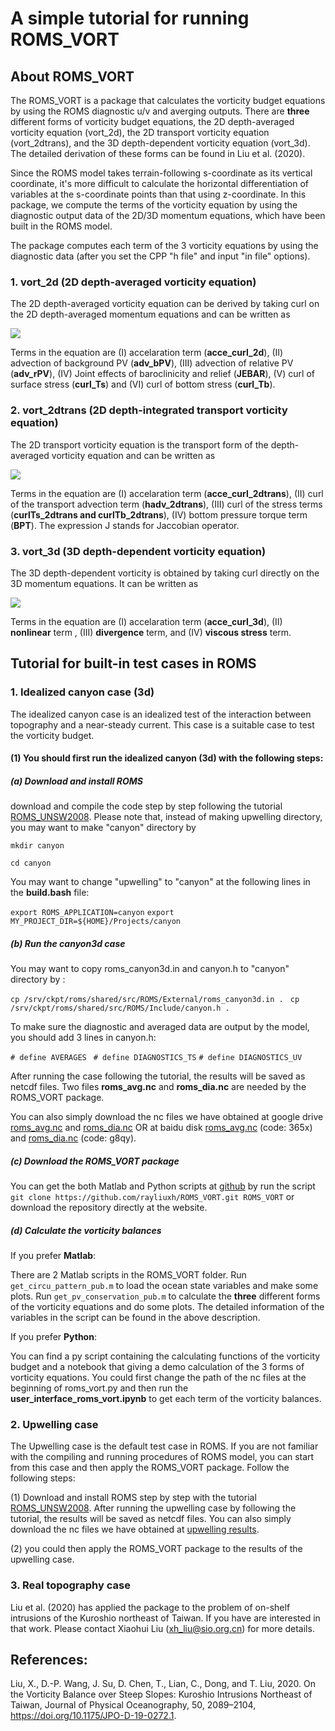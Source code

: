 # A simple tutorial for running ROMS_VORT

## About ROMS_VORT

The ROMS_VORT is a package that calculates the vorticity budget equations by using the ROMS diagnostic u/v and averging outputs. There are **three** different forms of vorticity budget equations, the 2D depth-averaged vorticity equation (vort_2d), the 2D transport vorticity equation (vort_2dtrans), and the 3D depth-dependent vorticity equation (vort_3d). The detailed derivation of these forms can be found in Liu et al. (2020).  

Since the ROMS model takes terrain-following s-coordinate as its vertical coordinate, it's more difficult to calculate the horizontal differentiation of variables at the s-coordinate points than that using z-coordinate. In this package, we compute the terms of the vorticity equation by using the diagnostic output data of the 2D/3D momentum equations, which have been built in the ROMS model. 

The package computes each term of the 3 vorticity equations by using the diagnostic data (after you set the CPP "h file" and input "in file" options).

### 1. vort_2d (2D depth-averaged vorticity equation)

The 2D depth-averaged vorticity equation can be derived by taking curl on the 2D depth-averaged momentum equations and can be written as 

![](https://latex.codecogs.com/png.latex?\\underbrace{\frac{\partial\overline{\zeta}}{\partial{t}}}_{I}+\underbrace{\mathbf{U}\cdot\nabla(\frac{f}{D})}_{II}+\underbrace{\mathbf{U}\cdot\nabla(\frac{\overline{\zeta}}{D})}_{III}=\underbrace{J(\chi,D^{-1})}_{IV}+\underbrace{\nabla\times(\frac{\boldsymbol{\tau}_s}{D})}_{V}\underbrace{-\nabla\times(\frac{\boldsymbol{\tau}_b}{D})}_{VI})

Terms in the equation are (I) accelaration term (**acce_curl_2d**), (II) advection of background PV (**adv_bPV**), (III) advection of relative PV (**adv_rPV**), (IV) Joint effects of baroclinicity and relief (**JEBAR**), (V) curl of surface stress (**curl_Ts**) and (VI) curl of bottom stress (**curl_Tb**). 

### 2. vort_2dtrans (2D depth-integrated transport vorticity equation)

The 2D transport vorticity equation is the transport form of the depth-averaged vorticity equation and can be written as 

![](https://latex.codecogs.com/png.latex?\\underbrace{\frac{\partial{\overline{\zeta}}D}{\partial{t}}}_{I}+\underbrace{\nabla\times(D\mathbf{\overline{adv}})}_{II}=\underbrace{\nabla\times(\boldsymbol{\tau}_s-\boldsymbol{\tau}_b)}_{III}+\underbrace{\frac{1}{\rho_0}J(p_b,D)}_{IV})

Terms in the equation are (I) accelaration term (**acce_curl_2dtrans**), (II) curl of the transport advection term (**hadv_2dtrans**), (III) curl of the stress terms (**curlTs_2dtrans and curlTb_2dtrans**), (IV) bottom pressure torque term (**BPT**). The expression J stands for Jaccobian operator. 

### 3. vort_3d (3D depth-dependent vorticity equation)

The 3D depth-dependent vorticity is obtained by taking curl directly on the 3D momentum equations. It can be written as 

![](https://latex.codecogs.com/png.latex?\\underbrace{\frac{\partial{\zeta}}{\partial{t}}}_{I}+\underbrace{\nabla\times(\mathbf{adv})}_{II}\underbrace{-f\frac{\partial{w}}{\partial{z}}}_{III}=\underbrace{\nabla\times(\mathbf{visc})}_{IV})

Terms in the equation are (I) accelaration term (**acce_curl_3d**), (II) **nonlinear** term , (III) **divergence** term, and (IV) **viscous stress** term. 

## Tutorial for built-in test cases in ROMS

### 1. Idealized canyon case (3d)

The idealized canyon case is an idealized test of the interaction between topography and a near-steady current. This case is a suitable case to test the vorticity budget. 

#### (1) You should first run the idealized canyon (3d) with the following steps:

##### (a) Download and install ROMS 

download and compile the code step by step following the tutorial [ROMS_UNSW2008](https://www.myroms.org/wiki/ROMS_UNSW2008). Please note that, instead of making upwelling directory, you may want to make "canyon" directory by 

`mkdir canyon`

`cd canyon`

You may want to change "upwelling" to "canyon" at the following lines in the **build.bash** file:

`export ROMS_APPLICATION=canyon`
`export MY_PROJECT_DIR=${HOME}/Projects/canyon`

##### (b) Run the canyon3d case 

You may want to copy roms_canyon3d.in and canyon.h to "canyon" directory by :

`cp /srv/ckpt/roms/shared/src/ROMS/External/roms_canyon3d.in . `
`cp /srv/ckpt/roms/shared/src/ROMS/Include/canyon.h .`

To make sure the diagnostic and averaged data are output by the model, you should add 3 lines in canyon.h:

`# define AVERAGES `
`# define DIAGNOSTICS_TS`
`# define DIAGNOSTICS_UV`

After running the case following the tutorial, the results will be saved as netcdf files. Two files **roms_avg.nc** and **roms_dia.nc** are needed by the ROMS_VORT package. 

You can also simply download the nc files we have obtained at google drive [roms_avg.nc](https://drive.google.com/file/d/184_44DfY5xAnnYeN-2ax08YjedkCXBmc/view?usp=sharing) and [roms_dia.nc](https://drive.google.com/file/d/1CCpAlb97a_yGF19HJ1nxE-ur7-NQBeXY/view?usp=sharing) OR at baidu disk [roms_avg.nc](https://pan.baidu.com/s/1Qjkjy9H0aBYg6z9HlWGzzQ) (code: 365x) and [roms_dia.nc](https://pan.baidu.com/s/1L8LGVGjJqbDdUrXcoaErTg) (code: g8qy).

##### (c) Download the ROMS_VORT package 

You can get the both Matlab and Python scripts at [github](https://github.com/rayliuxh/ROMS_VORT.git) by run the script 
`git clone https://github.com/rayliuxh/ROMS_VORT.git ROMS_VORT` 
or download the repository directly at the website.

##### (d) Calculate the vorticity balances 

If you prefer **Matlab**:

There are 2 Matlab scripts in the ROMS_VORT folder. Run `get_circu_pattern_pub.m` to load the ocean state variables and make some plots. Run `get_pv_conservation_pub.m` to calculate the **three** different forms of the vorticity equations and do some plots. The detailed information of the variables in the script can be found in the above description.  

If you prefer **Python**:

You can find a py script containing the calculating functions of the vorticity budget and a notebook that giving a demo calculation of the 3 forms of vorticity equations. You could first change the path of the nc files at the beginning of roms_vort.py and then run the **user_interface_roms_vort.ipynb** to get each term of the vorticity balances. 

### 2. Upwelling case

The Upwelling case is the default test case in ROMS. If you are not familiar with the compiling and running procedures of ROMS model, you can start from this case and then apply the ROMS_VORT package. Follow the following steps:

(1) Download and install ROMS step by step with the tutorial [ROMS_UNSW2008](https://www.myroms.org/wiki/ROMS_UNSW2008). After running the upwelling case by following the tutorial, the results will be saved as netcdf files. You can also simply download the nc files we have obtained at [upwelling results](https://figshare.com/account/projects/81329/articles/12375272).

(2) you could then apply the ROMS_VORT package to the results of the upwelling case. 

### 3. Real topography case

Liu et al. (2020) has applied the package to the problem of on-shelf intrusions of the Kuroshio northeast of Taiwan. If you have are interested in that work. Please contact Xiaohui Liu (xh_liu@sio.org.cn) for more details. 

## References:

Liu, X., D.-P. Wang, J. Su, D. Chen, T., Lian, C., Dong, and T. Liu, 2020. On the Vorticity Balance over Steep Slopes: Kuroshio Intrusions Northeast of Taiwan, Journal of Physical Oceanography, 50, 2089–2104, https://doi.org/10.1175/JPO-D-19-0272.1.
